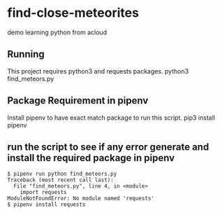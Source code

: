 # find-close-meteorites 
demo learning python from acloud

## Running

This project requires python3 and requests packages.
    python3 find_meteors.py

## Package Requirement in pipenv
Install pipenv to have exact match package to run this script.
    pip3 install pipenv

## run the script to see if any error generate and install the required package in pipenv

    $ pipenv run python find_meteors.py
    Traceback (most recent call last):
      File "find_meteors.py", line 4, in <module>
        import requests
    ModuleNotFoundError: No module named 'requests'
    $ pipenv install requests


